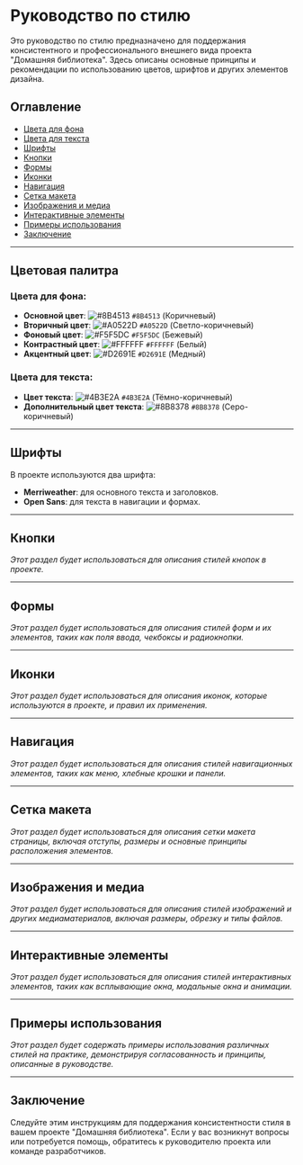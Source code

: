 # Руководство по стилю

Это руководство по стилю предназначено для поддержания консистентного и профессионального внешнего вида проекта "Домашняя библиотека". Здесь описаны основные принципы и рекомендации по использованию цветов, шрифтов и других элементов дизайна.

## Оглавление
- [Цвета для фона](#цвета-для-фона)
- [Цвета для текста](#цвета-для-текста)
- [Шрифты](#шрифты)
- [Кнопки](#кнопки)
- [Формы](#формы)
- [Иконки](#иконки)
- [Навигация](#навигация)
- [Сетка макета](#сетка-макета)
- [Изображения и медиа](#изображения-и-медиа)
- [Интерактивные элементы](#интерактивные-элементы)
- [Примеры использования](#примеры-использования)
- [Заключение](#заключение)

---

## Цветовая палитра

### Цвета для фона:

- **Основной цвет**: ![#8B4513](https://via.placeholder.com/15/8B4513/000000?text=+) `#8B4513` (Коричневый)
- **Вторичный цвет**: ![#A0522D](https://via.placeholder.com/15/A0522D/000000?text=+) `#A0522D` (Светло-коричневый)
- **Фоновый цвет**: ![#F5F5DC](https://via.placeholder.com/15/F5F5DC/000000?text=+) `#F5F5DC` (Бежевый)
- **Контрастный цвет**: ![#FFFFFF](https://via.placeholder.com/15/FFFFFF/000000?text=+) `#FFFFFF` (Белый)
- **Акцентный цвет**: ![#D2691E](https://via.placeholder.com/15/D2691E/000000?text=+) `#D2691E` (Медный)

### Цвета для текста:

- **Цвет текста**: ![#4B3E2A](https://via.placeholder.com/15/4B3E2A/000000?text=+) `#4B3E2A` (Тёмно-коричневый)
- **Дополнительный цвет текста**: ![#8B8378](https://via.placeholder.com/15/8B8378/000000?text=+) `#8B8378` (Серо-коричневый)

---

## Шрифты

В проекте используются два шрифта:
- **Merriweather**: для основного текста и заголовков.
- **Open Sans**: для текста в навигации и формах.

---

## Кнопки

_Этот раздел будет использоваться для описания стилей кнопок в проекте._

---

## Формы

_Этот раздел будет использоваться для описания стилей форм и их элементов, таких как поля ввода, чекбоксы и радиокнопки._

---

## Иконки

_Этот раздел будет использоваться для описания иконок, которые используются в проекте, и правил их применения._

---

## Навигация

_Этот раздел будет использоваться для описания стилей навигационных элементов, таких как меню, хлебные крошки и панели._

---

## Сетка макета

_Этот раздел будет использоваться для описания сетки макета страницы, включая отступы, размеры и основные принципы расположения элементов._

---

## Изображения и медиа

_Этот раздел будет использоваться для описания стилей изображений и других медиаматериалов, включая размеры, обрезку и типы файлов._

---

## Интерактивные элементы

_Этот раздел будет использоваться для описания стилей интерактивных элементов, таких как всплывающие окна, модальные окна и анимации._

---

## Примеры использования

_Этот раздел будет содержать примеры использования различных стилей на практике, демонстрируя согласованность и принципы, описанные в руководстве._

---

## Заключение

Следуйте этим инструкциям для поддержания консистентности стиля в вашем проекте "Домашняя библиотека". Если у вас возникнут вопросы или потребуется помощь, обратитесь к руководителю проекта или команде разработчиков.